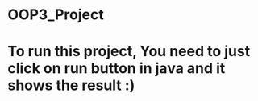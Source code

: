 # OOP3_Project
# To run this project, You need to just click on run button in java and it shows the result :)
